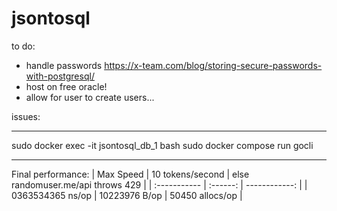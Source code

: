 # jsontosql

to do:
- handle passwords https://x-team.com/blog/storing-secure-passwords-with-postgresql/
- host on free oracle!
- allow for user to create users...

issues:

-----------

sudo docker exec -it jsontosql_db_1 bash
sudo docker compose run gocli

---- 

Final performance:
| Max Speed | 10 tokens/second | else randomuser.me/api throws 429 |
| :----------- | :------: | ------------: |
| 0363534365 ns/op | 10223976 B/op | 50450 allocs/op |
